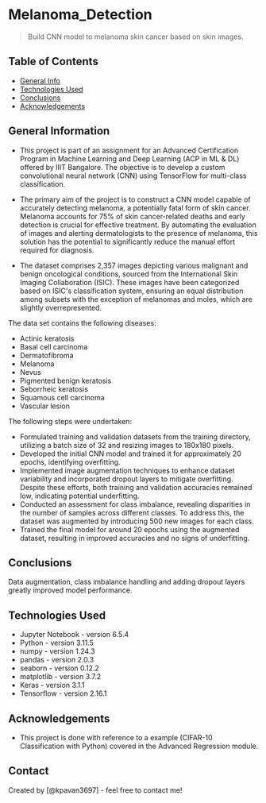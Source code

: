 # Melanoma_Detection

> Build CNN model to melanoma skin cancer based on skin images.


## Table of Contents
* [General Info](#general-information)
* [Technologies Used](#technologies-used)
* [Conclusions](#conclusions)
* [Acknowledgements](#acknowledgements)

<!-- You can include any other section that is pertinent to your problem -->

## General Information
- This project is part of an assignment for an Advanced Certification Program in Machine Learning and Deep Learning (ACP in ML & DL) offered by IIIT Bangalore. The objective is to develop a custom convolutional neural network (CNN) using TensorFlow for multi-class classification.

- The primary aim of the project is to construct a CNN model capable of accurately detecting melanoma, a potentially fatal form of skin cancer. Melanoma accounts for 75% of skin cancer-related deaths and early detection is crucial for effective treatment. By automating the evaluation of images and alerting dermatologists to the presence of melanoma, this solution has the potential to significantly reduce the manual effort required for diagnosis.

- The dataset comprises 2,357 images depicting various malignant and benign oncological conditions, sourced from the International Skin Imaging Collaboration (ISIC). These images have been categorized based on ISIC's classification system, ensuring an equal distribution among subsets with the exception of melanomas and moles, which are slightly overrepresented.


The data set contains the following diseases:
- Actinic keratosis
- Basal cell carcinoma
- Dermatofibroma
- Melanoma
- Nevus
- Pigmented benign keratosis
- Seborrheic keratosis
- Squamous cell carcinoma
- Vascular lesion

The following steps were undertaken:

- Formulated training and validation datasets from the training directory, utilizing a batch size of 32 and resizing images to 180x180 pixels.
- Developed the initial CNN model and trained it for approximately 20 epochs, identifying overfitting.
- Implemented image augmentation techniques to enhance dataset variability and incorporated dropout layers to mitigate overfitting. Despite these efforts, both training and validation accuracies remained low, indicating potential underfitting.
- Conducted an assessment for class imbalance, revealing disparities in the number of samples across different classes. To address this, the dataset was augmented by introducing 500 new images for each class.
- Trained the final model for around 20 epochs using the augmented dataset, resulting in improved accuracies and no signs of underfitting.

<!-- You don't have to answer all the questions - just the ones relevant to your project. -->

## Conclusions

Data augmentation, class imbalance handling and adding dropout layers greatly improved model performance.

<!-- You don't have to answer all the questions - just the ones relevant to your project. -->


## Technologies Used
- Jupyter Notebook - version 6.5.4
- Python - version 3.11.5
- numpy - version 1.24.3
- pandas - version 2.0.3
- seaborn - version 0.12.2
- matplotlib - version 3.7.2
- Keras - version 3.1.1 
- Tensorflow - version 2.16.1

<!-- As the libraries versions keep on changing, it is recommended to mention the version of library used in this project -->

## Acknowledgements
<!-- Give credit here. -->
- This project is done with reference to a example (CIFAR-10 Classification with Python) covered in the Advanced Regression module.


## Contact
Created by [@kpavan3697] - feel free to contact me!


<!-- Optional -->
<!-- ## License -->
<!-- This project is open source and available under the [... License](). -->

<!-- You don't have to include all sections - just the one's relevant to your project -->
